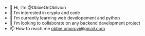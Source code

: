 - 👋 Hi, I’m @ObbieOnOblivion
- 👀 I’m interested in crypto and code
- 🌱 I’m currently learning web developement and python
- 💞️ I’m looking to collaborate on any backend development project
- 📫 How to reach me obbie.omoruyi@gmail.com

<!---
ObbieOnOblivion/ObbieOnOblivion is a ✨ special ✨ repository because its `README.md` (this file) appears on your GitHub profile.
You can click the Preview link to take a look at your changes.
--->
